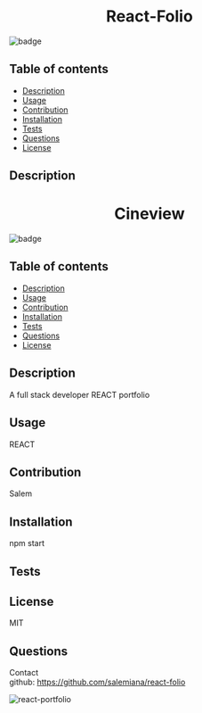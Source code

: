 <h1 align="center">React-Folio</h1>

![badge](https://img.shields.io/badge/license-MIT-brightgreen)


## Table of contents
- [Description](#description)
- [Usage](#usage)
- [Contribution](#contribution)
- [Installation](#installation)
- [Tests](#tests)
- [Questions](#questions)
- [License](#license)
    
    
## Description
<h1 align="center">Cineview</h1>

![badge](https://img.shields.io/badge/license-MIT-brightgreen)


## Table of contents
- [Description](#description)
- [Usage](#usage)
- [Contribution](#contribution)
- [Installation](#installation)
- [Tests](#tests)
- [Questions](#questions)
- [License](#license)
    
    
## Description
A full stack developer REACT portfolio

## Usage
REACT

## Contribution
 Salem

## Installation
npm start

## Tests


## License
MIT


## Questions
Contact <br />
github: https://github.com/salemiana/react-folio

![react-portfolio](https://user-images.githubusercontent.com/101297588/186564492-368123a0-8d9c-4c1b-876b-c5b70adabd88.png)
